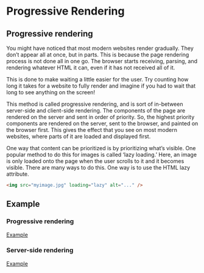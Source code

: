 # Progressive Rendering
## Progressive rendering
You might have noticed that most modern websites render gradually. They don’t appear all at once, but in parts. This is because the page rendering process is not done all in one go. The browser starts receiving, parsing, and rendering whatever HTML it can, even if it has not received all of it.

This is done to make waiting a little easier for the user. Try counting how long it takes for a website to fully render and imagine if you had to wait that long to see anything on the screen!

This method is called progressive rendering, and is sort of in-between server-side and client-side rendering. The components of the page are rendered on the server and sent in order of priority. So, the highest priority components are rendered on the server, sent to the browser, and painted on the browser first. This gives the effect that you see on most modern websites, where parts of it are loaded and displayed first.

One way that content can be prioritized is by prioritizing what’s visible. One popular method to do this for images is called ‘lazy loading.’ Here, an image is only loaded onto the page when the user scrolls to it and it becomes visible. There are many ways to do this. One way is to use the HTML lazy attribute.
```html
<img src="myimage.jpg" loading="lazy" alt="..." />
```

## Example
### Progressive rendering
[Example](./progressive)
### Server-side rendering
[Example](./ssr)
